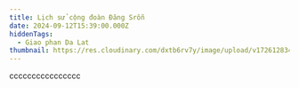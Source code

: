 ```yaml
---
title: Lịch sử cộng đoàn Đăng Srỗn
date: 2024-09-12T15:39:00.000Z
hiddenTags:
  - Giao phan Da Lat
thumbnail: https://res.cloudinary.com/dxtb6rv7y/image/upload/v1726128343/Dang_Sron_f9suf3.jpg
---
```

cccccccccccccccc
